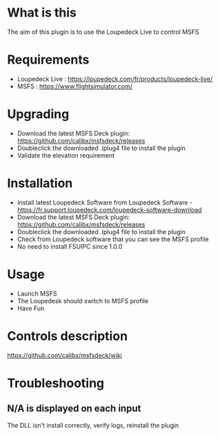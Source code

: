 # What is this
The aim of this plugin is to use the Loupedeck Live to control MSFS
# Requirements
* Loupedeck Live : https://loupedeck.com/fr/products/loupedeck-live/
* MSFS : https://www.flightsimulator.com/
# Upgrading
* Download the latest MSFS Deck plugin: https://github.com/calibx/msfsdeck/releases
* Doubleclick the downloaded .lplug4 file to install the plugin
* Validate the elevation requirement
# Installation
* Install latest Loupedeck Software from Loupedeck Software - https://fr.support.loupedeck.com/loupedeck-software-download
* Download the latest MSFS Deck plugin: https://github.com/calibx/msfsdeck/releases
* Doubleclick the downloaded .lplug4 file to install the plugin
* Check from Loupedeck software that you can see the MSFS profile
* No need to install FSUIPC since 1.0.0
# Usage
* Launch MSFS
* The Loupedesk should switch to MSFS profile
* Have Fun
# Controls description
https://github.com/calibx/msfsdeck/wiki
# Troubleshooting
## N/A is displayed on each input
The DLL isn't install correctly, verify logs, reinstall the plugin

